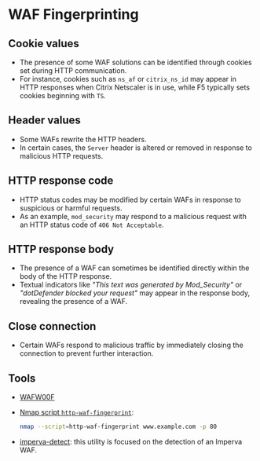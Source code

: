 # WAF Fingerprinting

## Cookie values

* The presence of some WAF solutions can be identified through cookies set during HTTP communication.
* For instance, cookies such as `ns_af` or `citrix_ns_id` may appear in HTTP responses when Citrix Netscaler is in use, while F5 typically sets cookies beginning with `TS`.

## Header values

* Some WAFs rewrite the HTTP headers.
* In certain cases, the `Server` header is altered or removed in response to malicious HTTP requests.

## HTTP response code

* HTTP status codes may be modified by certain WAFs in response to suspicious or harmful requests.
* As an example, `mod_security` may respond to a malicious request with an HTTP status code of `406 Not Acceptable`.

## HTTP response body

* The presence of a WAF can sometimes be identified directly within the body of the HTTP response.
* Textual indicators like *"This text was generated by Mod_Security"* or *"dotDefender blocked your request"* may appear in the response body, revealing the presence of a WAF.

## Close connection

* Certain WAFs respond to malicious traffic by immediately closing the connection to prevent further interaction.

## Tools

* [WAFW00F][2]
* [Nmap script `http-waf-fingerprint`][3]:

  ```bash
  nmap --script=http-waf-fingerprint www.example.com -p 80
  ```

* [imperva-detect][1]: this utility is focused on the detection of an Imperva WAF.

[1]: https://code.google.com/archive/p/imperva-detect/
[2]: https://github.com/EnableSecurity/wafw00f
[3]: https://nmap.org/nsedoc/scripts/http-waf-fingerprint.html
